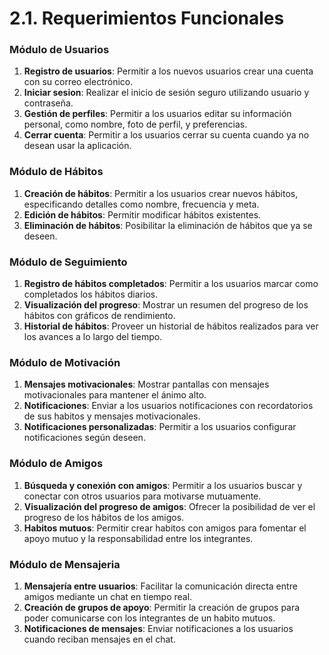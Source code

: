 # 2.1. Requerimientos Funcionales

### Módulo de **Usuarios**
1. **Registro de usuarios**: Permitir a los nuevos usuarios crear una cuenta con su correo electrónico.
2. **Iniciar sesion**: Realizar el inicio de sesión seguro utilizando usuario y contraseña.
4. **Gestión de perfiles**: Permitir a los usuarios editar su información personal, como nombre, foto de perfil, y preferencias.
5. **Cerrar cuenta**: Permitir a los usuarios cerrar su cuenta cuando ya no desean usar la aplicación.

### Módulo de **Hábitos**
1. **Creación de hábitos**: Permitir a los usuarios crear nuevos hábitos, especificando detalles como nombre, frecuencia y meta.
2. **Edición de hábitos**: Permitir modificar hábitos existentes.
3. **Eliminación de hábitos**: Posibilitar la eliminación de hábitos que ya se deseen.

### Módulo de **Seguimiento**
1. **Registro de hábitos completados**: Permitir a los usuarios marcar como completados los hábitos diarios.
2. **Visualización del progreso**: Mostrar un resumen del progreso de los hábitos con gráficos de rendimiento.
3. **Historial de hábitos**: Proveer un historial de hábitos realizados para ver los avances a lo largo del tiempo.

### Módulo de **Motivación**
1. **Mensajes motivacionales**: Mostrar pantallas con mensajes motivacionales para mantener el ánimo alto.
2. **Notificaciones**: Enviar a los usuarios notificaciones con recordatorios de sus habitos y mensajes motivacionales.
3. **Notificaciones personalizadas**: Permitir a los usuarios configurar notificaciones según deseen.

### Módulo de **Amigos**
1. **Búsqueda y conexión con amigos**: Permitir a los usuarios buscar y conectar con otros usuarios para motivarse mutuamente.
2. **Visualización del progreso de amigos**: Ofrecer la posibilidad de ver el progreso de los hábitos de los amigos.
3. **Habitos mutuos**: Permitir crear habitos con amigos para fomentar el apoyo mutuo y la responsabilidad entre los integrantes.

### Módulo de **Mensajeria**
1. **Mensajería entre usuarios**: Facilitar la comunicación directa entre amigos mediante un chat en tiempo real.
2. **Creación de grupos de apoyo**: Permitir la creación de grupos para poder comunicarse con los integrantes de un habito mutuos.
5. **Notificaciones de mensajes**: Enviar notificaciones a los usuarios cuando reciban mensajes en el chat.
